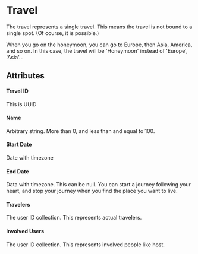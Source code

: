 # Travel

The travel represents a single travel.
This means the travel is not bound to a single spot. (Of course, it is possible.)

When you go on the honeymoon, you can go to Europe, then Asia, America, and so on.
In this case, the travel will be 'Honeymoon' instead of 'Europe', 'Asia'...

## Attributes

#### Travel ID

This is UUID

#### Name

Arbitrary string.
More than 0, and less than and equal to 100.

#### Start Date

Date with timezone

#### End Date

Data with timezone.
This can be null.
You can start a journey following your heart, and stop your journey when you find the place you want to live.

#### Travelers

The user ID collection.
This represents actual travelers.

#### Involved Users

The user ID collection.
This represents involved people like host.
